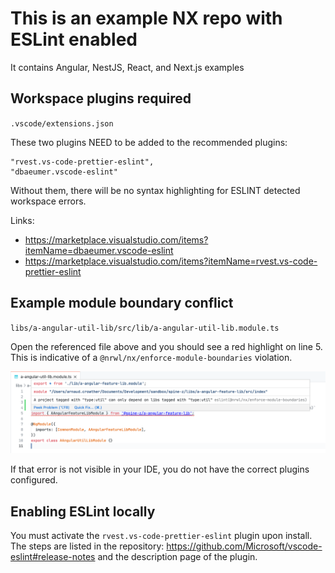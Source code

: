 # This is an example NX repo with ESLint enabled

It contains Angular, NestJS, React, and Next.js examples

## Workspace plugins required

`.vscode/extensions.json`

These two plugins NEED to be added to the recommended plugins:

```
"rvest.vs-code-prettier-eslint",
"dbaeumer.vscode-eslint"
```

Without them, there will be no syntax highlighting for ESLINT detected workspace errors.

Links:

- https://marketplace.visualstudio.com/items?itemName=dbaeumer.vscode-eslint
- https://marketplace.visualstudio.com/items?itemName=rvest.vs-code-prettier-eslint

## Example module boundary conflict

`libs/a-angular-util-lib/src/lib/a-angular-util-lib.module.ts`

Open the referenced file above and you should see a red highlight on line 5. This is indicative of a `@nrwl/nx/enforce-module-boundaries` violation.

![alt](./violation-screenshot.png)

If that error is not visible in your IDE, you do not have the correct plugins configured.

## Enabling ESLint locally

You must activate the `rvest.vs-code-prettier-eslint` plugin upon install. The steps are listed in the repository: https://github.com/Microsoft/vscode-eslint#release-notes and the description page of the plugin.
